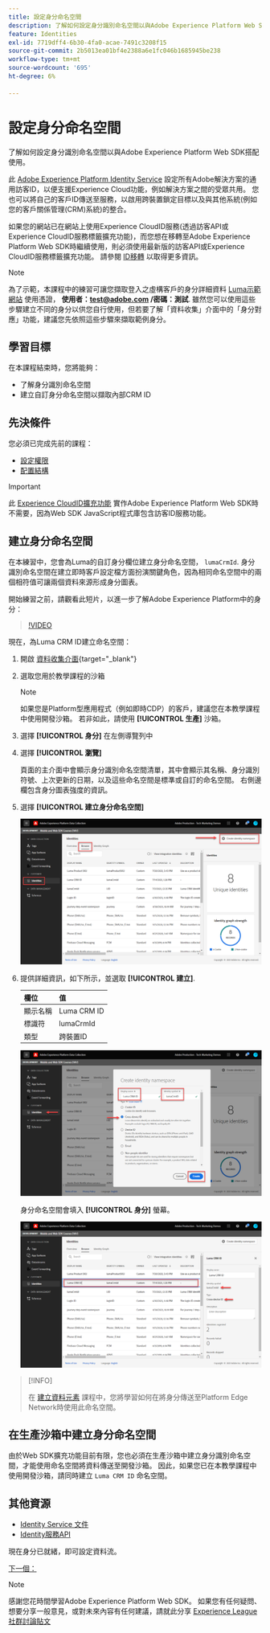 ```yaml
---
title: 設定身分命名空間
description: 了解如何設定身分識別命名空間以與Adobe Experience Platform Web SDK搭配使用。 本課程屬於「使用Web SDK實作Adobe Experience Cloud」教學課程的一部分。
feature: Identities
exl-id: 7719dff4-6b30-4fa0-acae-7491c3208f15
source-git-commit: 2b5013ea01bf4e2388a6e1fc046b1685945be238
workflow-type: tm+mt
source-wordcount: '695'
ht-degree: 6%

---
```


# 設定身分命名空間

了解如何設定身分識別命名空間以與Adobe Experience Platform Web SDK搭配使用。

此 [Adobe Experience Platform Identity Service](https://experienceleague.adobe.com/docs/id-service/using/home.html) 設定所有Adobe解決方案的通用訪客ID，以便支援Experience Cloud功能，例如解決方案之間的受眾共用。 您也可以將自己的客戶ID傳送至服務，以啟用跨裝置鎖定目標以及與其他系統(例如您的客戶關係管理(CRM)系統)的整合。

如果您的網站已在網站上使用Experience CloudID服務(透過訪客API或Experience CloudID服務標籤擴充功能)，而您想在移轉至Adobe Experience Platform Web SDK時繼續使用，則必須使用最新版的訪客API或Experience CloudID服務標籤擴充功能。 請參閱 [ID移轉](https://experienceleague.adobe.com/docs/experience-platform/edge/identity/overview.html?lang=en) 以取得更多資訊。

>[!NOTE]
>
> 為了示範，本課程中的練習可讓您擷取登入之虛構客戶的身分詳細資料 [Luma示範網站](https://luma.enablementadobe.com/content/luma/us/en.html) 使用憑證， **使用者：test@adobe.com /密碼：測試**. 雖然您可以使用這些步驟建立不同的身分以供您自行使用，但若要了解「資料收集」介面中的「身分對應」功能，建議您先依照這些步驟來擷取範例身分。

## 學習目標

在本課程結束時，您將能夠：

* 了解身分識別命名空間
* 建立自訂身分命名空間以擷取內部CRM ID


## 先決條件

您必須已完成先前的課程：

* [設定權限](configure-permissions.md)
* [配置結構](configure-schemas.md)

>[!IMPORTANT]
>
>此 [Experience CloudID擴充功能](https://exchange.adobe.com/experiencecloud.details.100160.adobe-experience-cloud-id-launch-extension.html) 實作Adobe Experience Platform Web SDK時不需要，因為Web SDK JavaScript程式庫包含訪客ID服務功能。

## 建立身分命名空間

在本練習中，您會為Luma的自訂身分欄位建立身分命名空間， `lumaCrmId`. 身分識別命名空間在建立即時客戶設定檔方面扮演關鍵角色，因為相同命名空間中的兩個相符值可讓兩個資料來源形成身分圖表。

開始練習之前，請觀看此短片，以進一步了解Adobe Experience Platform中的身分：
>[!VIDEO](https://video.tv.adobe.com/v/27841?quality=12&learn=on)

現在，為Luma CRM ID建立命名空間：

1. 開啟 [資料收集介面](https://launch.adobe.com/tw/){target=&quot;_blank&quot;}
1. 選取您用於教學課程的沙箱

   >[!NOTE]
   >
   >如果您是Platform型應用程式（例如即時CDP）的客戶，建議您在本教學課程中使用開發沙箱。 若非如此，請使用 **[!UICONTROL 生產]** 沙箱。

1. 選擇 **[!UICONTROL 身分]** 在左側導覽列中
1. 選擇 **[!UICONTROL 瀏覽]**

   頁面的主介面中會顯示身分識別命名空間清單，其中會顯示其名稱、身分識別符號、上次更新的日期，以及這些命名空間是標準或自訂的命名空間。 右側邊欄包含身分圖表強度的資訊。

1. 選擇 **[!UICONTROL 建立身分命名空間]**

   ![檢視身分](assets/configure-identities-screen.png)

1. 提供詳細資訊，如下所示，並選取 **[!UICONTROL 建立]**.

   | 欄位 | 值 |
   |---------------|-----------|
   | 顯示名稱 | Luma CRM ID |
   | 標識符 | lumaCrmId |
   | 類型 | 跨裝置ID |


   ![建立命名空間](assets/identities-create-namespace.png)


   身分命名空間會填入 **[!UICONTROL 身分]** 螢幕。

   ![建立命名空間](assets/configure-identities-namespace-lumaCrmId.png)


>[!INFO]
>
> 在 [建立資料元素](create-data-elements.md) 課程中，您將學習如何在將身分傳送至Platform Edge Network時使用此命名空間。

## 在生產沙箱中建立身分命名空間

由於Web SDK擴充功能目前有限，您也必須在生產沙箱中建立身分識別命名空間，才能使用命名空間將資料傳送至開發沙箱。 因此，如果您已在本教學課程中使用開發沙箱，請同時建立 `Luma CRM ID` 命名空間。

## 其他資源

* [Identity Service 文件](https://experienceleague.adobe.com/docs/experience-platform/identity/home.html?lang=zh-Hant)
* [Identity服務API](https://www.adobe.io/experience-platform-apis/references/identity-service/)

現在身分已就緒，即可設定資料流。

[下一個： ](configure-datastream.md)

>[!NOTE]
>
>感謝您花時間學習Adobe Experience Platform Web SDK。 如果您有任何疑問、想要分享一般意見，或對未來內容有任何建議，請就此分享 [Experience League社群討論貼文](https://experienceleaguecommunities.adobe.com/t5/adobe-experience-platform-launch/tutorial-discussion-implement-adobe-experience-cloud-with-web/td-p/444996)
